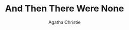 ---
title: And Then There Were None
author: Agatha Christie
status: Read
image: and-then-there-were-none.jpg
start_date: 2024/09/30
end_date: 2024/10/04
rating: 4
length: 250
own: false
---